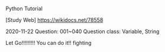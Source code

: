 Python Tutorial

[Study Web]
https://wikidocs.net/78558

2020-11-22
Question: 001~040
Question class: Variable, String







Let Go!!!!!!!!! You can do it!! fighting


